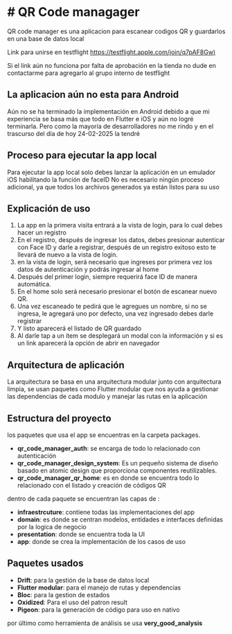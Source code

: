 # # QR Code managager

QR code manager es una aplicacion para escanear codigos QR y guardarlos en una base de datos local



Link para unirse en testflight
[https://testflight.apple.com/join/q7pAF8Gw)](Enlace%20para%20probar%20desde%20TestFlight)

Si el link aún no funciona por falta de aprobación en la tienda
no dude en contactarme para agregarlo al grupo interno de testflight 



## La aplicacion aún no esta para Android

Aún no se ha terminado la implementación en Android debido a que mi experiencia se basa más que todo en Flutter e iOS y aún no logré terminarla.
Pero como la mayoría de desarrolladores no me rindo y en el trascurso del día de hoy 24-02-2025 la tendré 


## Proceso para ejecutar la app local 
Para ejecutar la app local solo debes lanzar la aplicación en un emulador iOS habilitando la función de faceID
No es necesario ningún proceso adicional, ya que todos los archivos generados ya están listos para su uso 

## Explicación de uso

1. La app en la primera visita entrará a la vista de login, para lo cual debes hacer un registro
2. En el registro, después de ingresar los datos, debes presionar autenticar con Face ID y darle a registrar, después de un registro exitoso esto te llevará de nuevo a la vista de login.
3. en la vista de login, será necesario que ingreses por primera vez los datos de autenticación y podrás ingresar al home
4. Después del primer login, siempre requerirá face ID de manera automática.
5. En el home solo será necesario presionar el botón de escanear nuevo QR.
6. Una vez escaneado te pedirá que le agregues un nombre,  si no se ingresa, le agregará uno por defecto, una vez ingresado debes darle registrar
7. Y listo aparecerá el listado de QR guardado
8. Al darle tap a un ítem se desplegará un modal con la información y si es un link aparecerá la opción de abrir en navegador 


## Arquitectura de aplicación 

La arquitectura se basa en una arquitectura modular junto con arquitectura limpia, se usan paquetes como Flutter modular que nos ayuda a gestionar las dependencias de cada modulo y manejar las rutas en la aplicación

## Estructura del proyecto

los paquetes que usa el app se encuentras en la carpeta packages.

- **qr_code_manager_auth**: se encarga de todo lo relacionado con autenticación
- **qr_code_manager_design_system**: Es un pequeño sistema de diseño basado en atomic design que proporciona componentes reutilizables.
- **qr_code_manager_qr_home**: es en donde se encuentra todo lo relacionado con el listado y creación de códigos QR 

dentro de cada paquete se encuentran las capas de :

- **infraestrcuture**: contiene todas las implementaciones del app
- **domain**: es donde se centran modelos, entidades e interfaces definidas por la logica de negocio
- **presentation**: donde se encuentra toda la UI 
- **app**: donde se crea la implementación de los casos de uso 

## Paquetes usados 
- **Drift**: para la gestión de la base de datos local
- **Flutter modular**: para el manejo de rutas y dependencias 
- **Bloc**: para la gestion de estados
- **Oxidized**: Para el uso del patron result 
- **Pigeon**: para la generación de código para uso en nativo 

por último como herramienta de análisis se usa **very_good_analysis**



